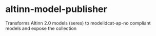 # altinn-model-publisher
Transforms Altinn 2.0 models (seres) to modelldcat-ap-no compliant models and expose the collection
